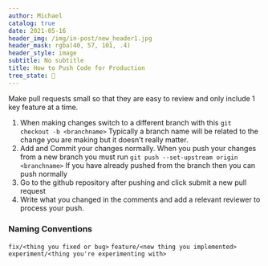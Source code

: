 ```yaml
---
author: Michael
catalog: true
date: 2021-05-16
header_img: /img/in-post/new_header1.jpg
header_mask: rgba(40, 57, 101, .4)
header_style: image
subtitle: No subtitle
title: How to Push Code for Production
tree_state: 🌱
---
```


Make pull requests small so that they are easy to review and only include 1 key feature at a time.
1. When making changes switch to a different branch with this
```git checkout -b <branchname>```
Typically a branch name will be related to the change you are making but it doesn't really matter.
2. Add and Commit your changes normally. When you push your changes from a new branch you must run
```git push --set-upstream origin <branchname>```
If you have already pushed from the branch then you can push normally
3. Go to the github repository after pushing and click submit a new pull request
4. Write what you changed in the comments and add a relevant reviewer to process your push.


### Naming Conventions
`fix/<thing you fixed or bug>`
`feature/<new thing you implemented>`
`experiment/<thing you're experimenting with>`